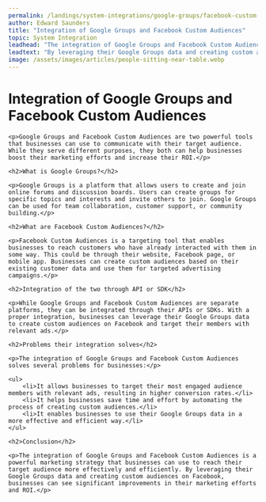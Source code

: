```yaml
---
permalink: /landings/system-integrations/google-groups/facebook-custom-audiences
author: Edward Saunders
title: "Integration of Google Groups and Facebook Custom Audiences"
topic: System Integration
leadhead: "The integration of Google Groups and Facebook Custom Audiences is a powerful marketing strategy that businesses can use to reach their target audience more effectively and efficiently"
leadtext: "By leveraging their Google Groups data and creating custom audiences on Facebook, businesses can see significant improvements in their marketing efforts and ROI."
image: /assets/images/articles/people-sitting-near-table.webp
---
```

<div class="arttext">
	<h1>Integration of Google Groups and Facebook Custom Audiences</h1>

	<p>Google Groups and Facebook Custom Audiences are two powerful tools that businesses can use to communicate with their target audience. While they serve different purposes, they both can help businesses boost their marketing efforts and increase their ROI.</p>

	<h2>What is Google Groups?</h2>

	<p>Google Groups is a platform that allows users to create and join online forums and discussion boards. Users can create groups for specific topics and interests and invite others to join. Google Groups can be used for team collaboration, customer support, or community building.</p>

	<h2>What are Facebook Custom Audiences?</h2>

	<p>Facebook Custom Audiences is a targeting tool that enables businesses to reach customers who have already interacted with them in some way. This could be through their website, Facebook page, or mobile app. Businesses can create custom audiences based on their existing customer data and use them for targeted advertising campaigns.</p>

	<h2>Integration of the two through API or SDK</h2>

	<p>While Google Groups and Facebook Custom Audiences are separate platforms, they can be integrated through their APIs or SDKs. With a proper integration, businesses can leverage their Google Groups data to create custom audiences on Facebook and target their members with relevant ads.</p>

	<h2>Problems their integration solves</h2>

	<p>The integration of Google Groups and Facebook Custom Audiences solves several problems for businesses:</p>

	<ul>
		<li>It allows businesses to target their most engaged audience members with relevant ads, resulting in higher conversion rates.</li>
		<li>It helps businesses save time and effort by automating the process of creating custom audiences.</li>
		<li>It enables businesses to use their Google Groups data in a more effective and efficient way.</li>
	</ul>

	<h2>Conclusion</h2>

	<p>The integration of Google Groups and Facebook Custom Audiences is a powerful marketing strategy that businesses can use to reach their target audience more effectively and efficiently. By leveraging their Google Groups data and creating custom audiences on Facebook, businesses can see significant improvements in their marketing efforts and ROI.</p>

</div>